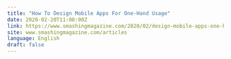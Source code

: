 ```yaml
---
title: "How To Design Mobile Apps For One-Hand Usage"
date: 2020-02-20T11:00:00Z
link: https://www.smashingmagazine.com/2020/02/design-mobile-apps-one-hand-usage/?utm_medium=RSS&utm_source=news.12bit.vn
site: www.smashingmagazine.com/articles
language: English
draft: false
---
```

